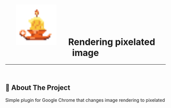 <h1 align="center">
    <img src="https://raw.githubusercontent.com/SrLaister/RIP/main/imgs/candlestick.png" alt="Logo" width="128" style="padding-right: 30px;">
    Rendering pixelated image
</h1>

---

<br>

## :memo: About The Project

Simple plugin for Google Chrome that changes image rendering to pixelated